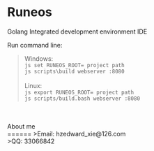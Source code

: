 Runeos
======

Golang Integrated development environment IDE <br>

Run command line: <br>
>Windows: <br>
>   ```js set RUNEOS_ROOT= project path ```<br>
>   ```js scripts\build webserver :8080 ```<br><br>
>Linux: <br>
>   ```js export RUNEOS_ROOT= project path ```<br>
>   ```js scripts/build.bash webserver :8080 ```<br>


<br>
<br>
About me<br>
======
>Email: hzedward_xie@126.com <br>
>QQ: 33066842 <br>

